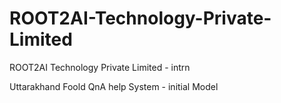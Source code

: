 # ROOT2AI-Technology-Private-Limited
ROOT2AI Technology Private Limited - intrn


Uttarakhand Foold QnA help System -  initial Model
